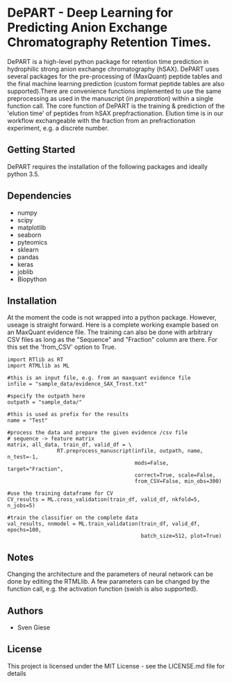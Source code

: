 # DePART - Deep Learning for Predicting Anion Exchange Chromatography Retention Times.

DePART is a high-level python package for retention time prediction in hydrophilic strong anion exchange chromatography (hSAX). DePART uses several packages for the pre-processing of (MaxQuant) peptide tables and the final machine learning prediction (custom format peptide tables are also supported).There are convenience functions implemented to use the same preprocessing as used in the manuscript (*in preparation*) within a single function call.
The core function of DePART is the training & prediction of the 'elution time' of peptides from hSAX prepfractionation. Elution time is in our workflow exchangeable with the fraction from an prefractionation experiment, e.g. a discrete number.



Getting Started
---

DePART requires the installation of the following packages and ideally python 3.5.

Dependencies
---
* numpy
* scipy
* matplotlib
* seaborn
* pyteomics
* sklearn
* pandas
* keras
* joblib
* Biopython

 Installation
 ----
 At the moment the code is not wrapped into a python package. However,
 useage is straight forward. Here is a complete working example based on an
 MaxQuant evidence file. The training can also be done with arbitrary CSV
 files as long as the "Sequence" and "Fraction" column are there. For this
 set the 'from_CSV' option to True.
 
```
import RTlib as RT
import RTMLlib as ML

#this is an input file, e.g. from an maxquant evidence file
infile = "sample_data/evidence_SAX_Trost.txt"

#specify the outpath here
outpath = "sample_data/"

#this is used as prefix for the results
name = "Test"

#process the data and prepare the given evidence /csv file
# sequence -> feature matrix
matrix, all_data, train_df, valid_df = \
                RT.preprocess_manuscript(infile, outpath, name, n_test=-1, 
                                         mods=False, target="Fraction", 
                                         correct=True, scale=False, 
                                         from_CSV=False, min_obs=300)
                
#use the training dataframe for CV
CV_results = ML.cross_validation(train_df, valid_df, nkfold=5, n_jobs=5)

#train the classifier on the complete data
val_results, nnmodel = ML.train_validation(train_df, valid_df, epochs=100, 
                                           batch_size=512, plot=True)
```
 Notes
 ----
 Changing the architecture and the parameters of neural network can be done
 by editing the RTMLlib. A few parameters can be changed by the function call,
 e.g. the activation function (swish is also supported).
 

Authors
----
* Sven Giese

License
----
This project is licensed under the MIT License - see the LICENSE.md file for details